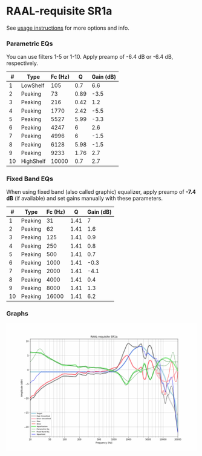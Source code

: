 # RAAL-requisite SR1a
See [usage instructions](https://github.com/jaakkopasanen/AutoEq#usage) for more options and info.

### Parametric EQs
You can use filters 1-5 or 1-10. Apply preamp of -6.4 dB or -6.4 dB, respectively.

|   # | Type      |   Fc (Hz) |    Q |   Gain (dB) |
|-----|-----------|-----------|------|-------------|
|   1 | LowShelf  |       105 | 0.7  |         6.6 |
|   2 | Peaking   |        73 | 0.89 |        -3.5 |
|   3 | Peaking   |       216 | 0.42 |         1.2 |
|   4 | Peaking   |      1770 | 2.42 |        -5.5 |
|   5 | Peaking   |      5527 | 5.99 |        -3.3 |
|   6 | Peaking   |      4247 | 6    |         2.6 |
|   7 | Peaking   |      4996 | 6    |        -1.5 |
|   8 | Peaking   |      6128 | 5.98 |        -1.5 |
|   9 | Peaking   |      9233 | 1.76 |         2.7 |
|  10 | HighShelf |     10000 | 0.7  |         2.7 |

### Fixed Band EQs
When using fixed band (also called graphic) equalizer, apply preamp of **-7.4 dB** (if available) and set gains manually with these parameters.

|   # | Type    |   Fc (Hz) |    Q |   Gain (dB) |
|-----|---------|-----------|------|-------------|
|   1 | Peaking |        31 | 1.41 |         7   |
|   2 | Peaking |        62 | 1.41 |         1.6 |
|   3 | Peaking |       125 | 1.41 |         0.9 |
|   4 | Peaking |       250 | 1.41 |         0.8 |
|   5 | Peaking |       500 | 1.41 |         0.7 |
|   6 | Peaking |      1000 | 1.41 |        -0.3 |
|   7 | Peaking |      2000 | 1.41 |        -4.1 |
|   8 | Peaking |      4000 | 1.41 |         0.4 |
|   9 | Peaking |      8000 | 1.41 |         1.3 |
|  10 | Peaking |     16000 | 1.41 |         6.2 |

### Graphs
![](./RAAL-requisite%20SR1a.png)
